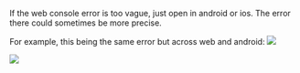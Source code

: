 
If the web console error is too vague, just open in android or ios. The error there could sometimes be more precise.

For example, this being the same error but across web and android:
![](https://i.imgur.com/6TRMbBK.png)

![](https://i.imgur.com/8y3Yffx.png)
